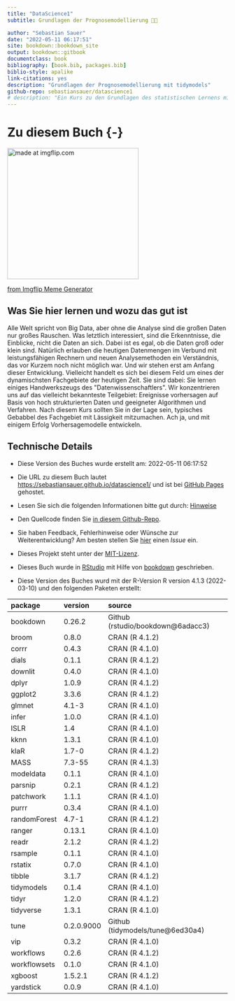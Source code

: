 ```yaml
--- 
title: "DataScience1"
subtitle: Grundlagen der Prognosemodellierung 🔮🧰

author: "Sebastian Sauer"
date: "2022-05-11 06:17:51"
site: bookdown::bookdown_site
output: bookdown::gitbook
documentclass: book
bibliography: [book.bib, packages.bib]
biblio-style: apalike
link-citations: yes
description: "Grundlagen der Prognosemodellierung mit tidymodels"
github-repo: sebastiansauer/datascience1
# description: "Ein Kurs zu den Grundlagen des statistischen Lernens mit einem Fokus auf Prognosemodelle für hoch strukturierte Daten"
---
```











# Zu diesem Buch {-}




<a href="https://imgflip.com/i/689g8g"><img src="https://i.imgflip.com/689g8g.jpg" width="300" title="made at imgflip.com"/></a><div><a href="https://imgflip.com/memegenerator">from Imgflip Meme Generator</a></div>



## Was Sie hier lernen und wozu das gut ist

Alle Welt spricht von Big Data, aber ohne die Analyse sind die großen Daten nur großes Rauschen. Was letztlich interessiert, sind die Erkenntnisse, die Einblicke, nicht die Daten an sich. 
Dabei ist es egal, ob die Daten groß oder klein sind. 
Natürlich erlauben die heutigen Datenmengen im Verbund mit leistungsfähigen Rechnern und neuen Analysemethoden ein Verständnis, 
das vor Kurzem noch nicht möglich war. 
Und wir stehen erst am Anfang dieser Entwicklung. 
Vielleicht handelt es sich bei diesem Feld um eines der dynamischsten Fachgebiete der heutigen Zeit. 
Sie sind dabei: Sie lernen einiges Handwerkszeugs des "Datenwissenschaftlers". 
Wir konzentrieren uns auf das vielleicht bekannteste Teilgebiet: 
Ereignisse vorhersagen auf Basis von hoch strukturierten Daten 
und geeigneter Algorithmen und Verfahren.
Nach diesem Kurs sollten Sie in der Lage sein,
typisches Gebabbel des Fachgebiet mit Lässigkeit mitzumachen.
Ach ja, und mit einigem Erfolg Vorhersagemodelle entwickeln.


## Technische Details



- Diese Version des Buches wurde erstellt am: 2022-05-11 06:17:52


- Die URL zu diesem Buch lautet <https://sebastiansauer.github.io/datascience1/> und ist bei [GitHub Pages](https://pages.github.com/) gehostet.

- Lesen Sie sich die folgenden Informationen bitte gut durch: [Hinweise](https://sebastiansauer.github.io/fopra/Interna/Hinweise.html)

- Den Quellcode finden Sie [in diesem Github-Repo](https://github.com/sebastiansauer/datascience1).

- Sie haben Feedback, Fehlerhinweise oder Wünsche zur Weiterentwicklung? Am besten stellen Sie  [hier](https://github.com/sebastiansauer/datascience1/issues) einen *Issue*  ein.

- Dieses Projekt steht unter der [MIT-Lizenz](https://github.com/sebastiansauer/datascience1/blob/main/LICENSE). 

- Dieses Buch wurde in [RStudio](http://www.rstudio.com/ide/) mit Hilfe von [bookdown](http://bookdown.org/) geschrieben. 

- Diese Version des Buches wurd mit der R-Version R version 4.1.3 (2022-03-10) und den folgenden Paketen erstellt:


|package      |version    |source                             |
|:------------|:----------|:----------------------------------|
|bookdown     |0.26.2     |Github (rstudio/bookdown\@6adacc3) |
|broom        |0.8.0      |CRAN (R 4.1.2)                     |
|corrr        |0.4.3      |CRAN (R 4.1.0)                     |
|dials        |0.1.1      |CRAN (R 4.1.2)                     |
|downlit      |0.4.0      |CRAN (R 4.1.0)                     |
|dplyr        |1.0.9      |CRAN (R 4.1.2)                     |
|ggplot2      |3.3.6      |CRAN (R 4.1.2)                     |
|glmnet       |4.1-3      |CRAN (R 4.1.0)                     |
|infer        |1.0.0      |CRAN (R 4.1.0)                     |
|ISLR         |1.4        |CRAN (R 4.1.0)                     |
|kknn         |1.3.1      |CRAN (R 4.1.0)                     |
|klaR         |1.7-0      |CRAN (R 4.1.2)                     |
|MASS         |7.3-55     |CRAN (R 4.1.3)                     |
|modeldata    |0.1.1      |CRAN (R 4.1.0)                     |
|parsnip      |0.2.1      |CRAN (R 4.1.2)                     |
|patchwork    |1.1.1      |CRAN (R 4.1.0)                     |
|purrr        |0.3.4      |CRAN (R 4.1.0)                     |
|randomForest |4.7-1      |CRAN (R 4.1.2)                     |
|ranger       |0.13.1     |CRAN (R 4.1.0)                     |
|readr        |2.1.2      |CRAN (R 4.1.2)                     |
|rsample      |0.1.1      |CRAN (R 4.1.0)                     |
|rstatix      |0.7.0      |CRAN (R 4.1.0)                     |
|tibble       |3.1.7      |CRAN (R 4.1.2)                     |
|tidymodels   |0.1.4      |CRAN (R 4.1.0)                     |
|tidyr        |1.2.0      |CRAN (R 4.1.2)                     |
|tidyverse    |1.3.1      |CRAN (R 4.1.0)                     |
|tune         |0.2.0.9000 |Github (tidymodels/tune\@6ed30a4)  |
|vip          |0.3.2      |CRAN (R 4.1.0)                     |
|workflows    |0.2.6      |CRAN (R 4.1.2)                     |
|workflowsets |0.1.0      |CRAN (R 4.1.0)                     |
|xgboost      |1.5.2.1    |CRAN (R 4.1.2)                     |
|yardstick    |0.0.9      |CRAN (R 4.1.0)                     |








